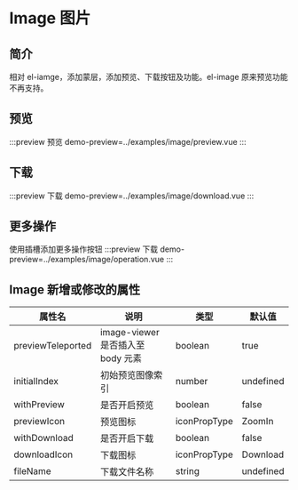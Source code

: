 # Image 图片

## 简介

相对 el-iamge，添加蒙层，添加预览、下载按钮及功能。el-image 原来预览功能不再支持。

## 预览

:::preview 预览
demo-preview=../examples/image/preview.vue
:::

## 下载

:::preview 下载
demo-preview=../examples/image/download.vue
:::

## 更多操作

使用插槽添加更多操作按钮
:::preview 下载
demo-preview=../examples/image/operation.vue
:::

## Image 新增或修改的属性

| 属性名            | 说明                              | 类型         | 默认值    |
| ----------------- | --------------------------------- | ------------ | --------- |
| previewTeleported | image-viewer 是否插入至 body 元素 | boolean      | true      |
| initialIndex      | 初始预览图像索引                  | number       | undefined |
| withPreview       | 是否开启预览                      | boolean      | false     |
| previewIcon       | 预览图标                          | iconPropType | ZoomIn    |
| withDownload      | 是否开启下载                      | boolean      | false     |
| downloadIcon      | 下载图标                          | iconPropType | Download  |
| fileName          | 下载文件名称                      | string       | undefined |
